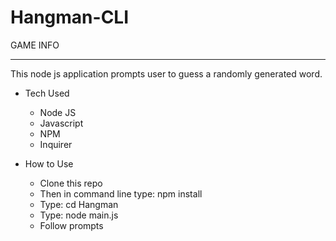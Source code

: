 # Hangman-CLI #
GAME INFO
- - - -
This node js application prompts user to guess a randomly generated word.

* Tech Used
    * Node JS
    * Javascript
    * NPM
    * Inquirer

* How to Use
    * Clone this repo
    * Then in command line type: npm install
    * Type: cd Hangman
    * Type: node main.js
    * Follow prompts
